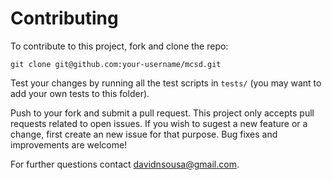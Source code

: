 # Contributing

To contribute to this project, fork and clone the repo:

```
git clone git@github.com:your-username/mcsd.git
```

Test your changes by running all the test scripts in `tests/` (you may want to add your own tests to this folder). 

Push to your fork and submit a pull request. This project only accepts pull requests related to open issues. If you wish to sugest a new feature or a change, first create an new issue for that purpose. Bug fixes and improvements are welcome!

For further questions contact davidnsousa@gmail.com.